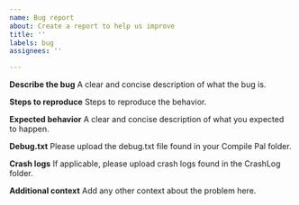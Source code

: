 ```yaml
---
name: Bug report
about: Create a report to help us improve
title: ''
labels: bug
assignees: ''

---
```


**Describe the bug**
A clear and concise description of what the bug is.

**Steps to reproduce**
Steps to reproduce the behavior.

**Expected behavior**
A clear and concise description of what you expected to happen.

**Debug.txt**
Please upload the debug.txt file found in your Compile Pal folder.

**Crash logs**
If applicable, please upload crash logs found in the CrashLog folder.

**Additional context**
Add any other context about the problem here.
